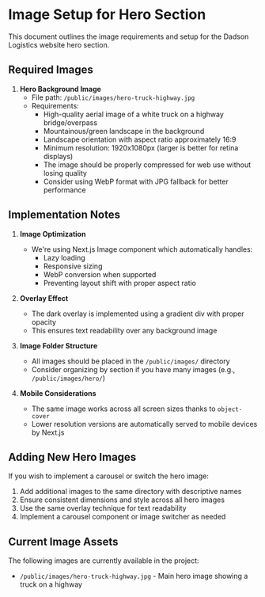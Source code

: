 # Image Setup for Hero Section

This document outlines the image requirements and setup for the Dadson Logistics website hero section.

## Required Images

1. **Hero Background Image**
   - File path: `/public/images/hero-truck-highway.jpg`
   - Requirements:
     - High-quality aerial image of a white truck on a highway bridge/overpass
     - Mountainous/green landscape in the background
     - Landscape orientation with aspect ratio approximately 16:9
     - Minimum resolution: 1920x1080px (larger is better for retina displays)
     - The image should be properly compressed for web use without losing quality
     - Consider using WebP format with JPG fallback for better performance

## Implementation Notes

1. **Image Optimization**
   - We're using Next.js Image component which automatically handles:
     - Lazy loading
     - Responsive sizing
     - WebP conversion when supported
     - Preventing layout shift with proper aspect ratio

2. **Overlay Effect**
   - The dark overlay is implemented using a gradient div with proper opacity
   - This ensures text readability over any background image

3. **Image Folder Structure**
   - All images should be placed in the `/public/images/` directory
   - Consider organizing by section if you have many images (e.g., `/public/images/hero/`)

4. **Mobile Considerations**
   - The same image works across all screen sizes thanks to `object-cover`
   - Lower resolution versions are automatically served to mobile devices by Next.js

## Adding New Hero Images

If you wish to implement a carousel or switch the hero image:

1. Add additional images to the same directory with descriptive names
2. Ensure consistent dimensions and style across all hero images
3. Use the same overlay technique for text readability
4. Implement a carousel component or image switcher as needed

## Current Image Assets

The following images are currently available in the project:
- `/public/images/hero-truck-highway.jpg` - Main hero image showing a truck on a highway 